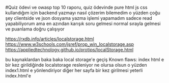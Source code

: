 #Quiz ödevi ve owasp top 10 raporu,
quiz ödevinde pure html js css kullandığım için backend yazmayı nasıl çözerim bilemedim o yüzden çoğu şey clientside ve json dosyama yazma işlemi yapamadım sadece read yapabiliyorum
ama en azından karışık soru gelmesi normal sırayla gelmesi ve puanlama doğru çalışıyor



https://rxdb.info/articles/localstorage.html
https://www.w3schools.com/jsref/prop_win_localstorage.asp
https://appliedtechnology.github.io/protips/localStorage.html

bu kaynaklardan baka baka local storage'e geçiş
Known flaws: index html e bir kez girildiğinde localstorage resleniyor ne olursa olsun
o yüzden index1.html e yönlendiriyor diğer her sayfa bir kez girilmesi yeterli index.html'e
